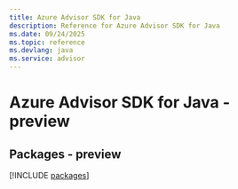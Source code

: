 ```yaml
---
title: Azure Advisor SDK for Java
description: Reference for Azure Advisor SDK for Java
ms.date: 09/24/2025
ms.topic: reference
ms.devlang: java
ms.service: advisor
---
```

# Azure Advisor SDK for Java - preview
## Packages - preview
[!INCLUDE [packages](advisor-index.md)]